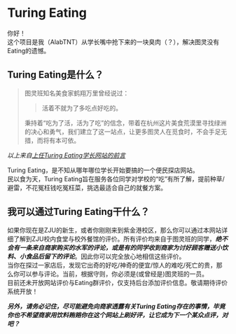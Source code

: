 # Turing Eating

你好！  
这个项目是我（AlabTNT）从学长嘴中抢下来的一块臭肉（？），解决图灵没有Eating的遗憾。  

## Turing Eating是什么？

>图灵班知名美食家鹤翔万里曾经说过：  
>> 活着不就为了多吃点好吃的。  
>
> 秉持着“吃为了活，活为了吃”的信念，带着在杭州这片美食荒漠里寻找绿洲的决心和勇气，我们建立了这一站点，让更多图灵人在觅食时，不会手足无措，而将有本可依。  

*以上来自[上任Turing Eating学长网站的前言](https://fisherfg19.github.io/MicheTuringGuide/#_1)*

Turing Eating，是不知从哪年哪位学长开始要搞的一个便民探店网站。  
民以食为天，Turing Eating旨在服务各位同学对学校的“吃”有所了解，提前种草/避雷，不花冤枉钱吃冤枉菜，挑选最适合自己的就餐方案。  

## 我可以通过Turing Eating干什么？

如果你现在是ZJU的新生，或者你刚刚来到紫金港校区，那么你可以通过本网站详细了解到ZJU校内食堂与校外餐馆的评价。所有评价均来自于图灵班的同学，***绝不会有一条来自商家购买的水军的评论，或是有的同学收到商家为讨好顾客赠送小饮料、小食品后留下的评论***。因此你可以完全放心地相信这些评价。  
当你在探过一家店后，发现它出奇的好吃/神奇的便宜/惊人的难吃/死亡的贵，那么你可以参与评论。当前，根据守则，你必须是(或曾经是)图灵班的一员。  
目前还未开放网站评价与Eating群评价，仅支持后台添加评价信息。敬请期待评价系统开放！

***另外，请务必记住，尽可能避免向商家透露有关Turing Eating存在的事情，毕竟你也不希望商家用饮料贿赂你在这个网站上刷好评，让它成为下一个某众点评，对吧？***
